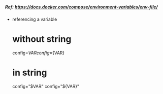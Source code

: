 ##### Ref: https://docs.docker.com/compose/environment-variables/env-file/

- referencing a variable

    # without string
    config=$VAR
    config=${VAR}

    # in string
    config="$VAR"
    config="${VAR}"
